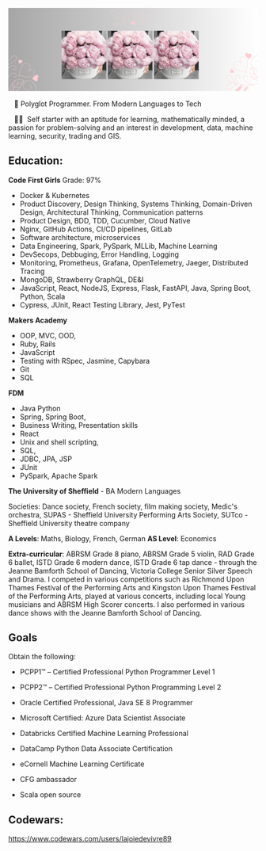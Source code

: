 
![test](fleurs.png)

&nbsp;&nbsp;&nbsp;🌟&nbsp;Polyglot Programmer. From Modern Languages to Tech 

&nbsp;&nbsp;&nbsp;👩‍💻&nbsp; Self starter with an aptitude for learning, mathematically minded, a passion for problem-solving and an interest in development, data, machine learning, security, trading and GIS.

## Education:

**Code First Girls**
Grade: 97%
* Docker & Kubernetes
* Product Discovery, Design Thinking, Systems Thinking, Domain-Driven Design, Architectural Thinking, Communication patterns
* Product Design, BDD, TDD, Cucumber, Cloud Native
* Nginx, GitHub Actions, CI/CD pipelines, GitLab
* Software architecture, microservices
* Data Engineering, Spark, PySpark, MLLib, Machine Learning
* DevSecops, Debbuging, Error Handling, Logging
* Monitoring, Prometheus, Grafana, OpenTelemetry, Jaeger, Distributed Tracing
* MongoDB, Strawberry GraphQL, DE&I
* JavaScript, React, NodeJS, Express, Flask, FastAPI, Java, Spring Boot, Python, Scala
* Cypress, JUnit, React Testing Library, Jest, PyTest

**Makers Academy**
* OOP, MVC, OOD, 
* Ruby, Rails
* JavaScript
* Testing with RSpec, Jasmine, Capybara
* Git 
* SQL

**FDM**
* Java Python
* Spring, Spring Boot, 
* Business Writing, Presentation skills
* React
* Unix and shell scripting, 
* SQL, 
* JDBC, JPA, JSP
* JUnit
* PySpark, Apache Spark


**The University of Sheffield** - BA Modern Languages

Societies: Dance society, French society, film making society, Medic's orchestra, SUPAS - Sheffield University Performing Arts Society, SUTco - Sheffield University 
theatre company

**A Levels**: Maths, Biology, French, German
**AS Level**: Economics

**Extra-curricular**:
ABRSM Grade 8 piano, ABRSM Grade 5 violin, RAD Grade 6 ballet, ISTD Grade 6 modern dance, ISTD Grade 6 tap dance - through the Jeanne Bamforth School of Dancing, Victoria 
College Senior Silver Speech and Drama. I competed in various competitions such as Richmond Upon Thames Festival of the Performing Arts and Kingston Upon Thames Festival of
the Performing Arts, played at various concerts, including local Young musicians and ABRSM High Scorer concerts. I also performed in various dance shows with the Jeanne Bamforth
School of Dancing.

## Goals
Obtain the following:
* PCPP1™ – Certified Professional Python Programmer Level 1
* PCPP2™ – Certified Professional Python Programming Level 2
* Oracle Certified Professional, Java SE 8 Programmer
* Microsoft Certified: Azure Data Scientist Associate
* Databricks Certified Machine Learning Professional
* DataCamp Python Data Associate Certification
* eCornell Machine Learning Certificate
  
* CFG ambassador
* Scala open source

## Codewars: 

https://www.codewars.com/users/lajoiedevivre89
